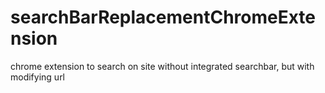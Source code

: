 # searchBarReplacementChromeExtension
chrome extension to search on site without integrated searchbar, but with modifying url

